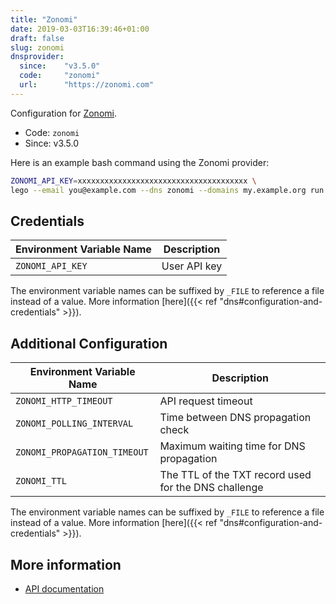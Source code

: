 ```yaml
---
title: "Zonomi"
date: 2019-03-03T16:39:46+01:00
draft: false
slug: zonomi
dnsprovider:
  since:    "v3.5.0"
  code:     "zonomi"
  url:      "https://zonomi.com"
---
```


<!-- THIS DOCUMENTATION IS AUTO-GENERATED. PLEASE DO NOT EDIT. -->
<!-- providers/dns/zonomi/zonomi.toml -->
<!-- THIS DOCUMENTATION IS AUTO-GENERATED. PLEASE DO NOT EDIT. -->


Configuration for [Zonomi](https://zonomi.com).


<!--more-->

- Code: `zonomi`
- Since: v3.5.0


Here is an example bash command using the Zonomi provider:

```bash
ZONOMI_API_KEY=xxxxxxxxxxxxxxxxxxxxxxxxxxxxxxxxxxxxxx \
lego --email you@example.com --dns zonomi --domains my.example.org run
```




## Credentials

| Environment Variable Name | Description |
|-----------------------|-------------|
| `ZONOMI_API_KEY` | User API key |

The environment variable names can be suffixed by `_FILE` to reference a file instead of a value.
More information [here]({{< ref "dns#configuration-and-credentials" >}}).


## Additional Configuration

| Environment Variable Name | Description |
|--------------------------------|-------------|
| `ZONOMI_HTTP_TIMEOUT` | API request timeout |
| `ZONOMI_POLLING_INTERVAL` | Time between DNS propagation check |
| `ZONOMI_PROPAGATION_TIMEOUT` | Maximum waiting time for DNS propagation |
| `ZONOMI_TTL` | The TTL of the TXT record used for the DNS challenge |

The environment variable names can be suffixed by `_FILE` to reference a file instead of a value.
More information [here]({{< ref "dns#configuration-and-credentials" >}}).




## More information

- [API documentation](https://zonomi.com/app/dns/dyndns.jsp)

<!-- THIS DOCUMENTATION IS AUTO-GENERATED. PLEASE DO NOT EDIT. -->
<!-- providers/dns/zonomi/zonomi.toml -->
<!-- THIS DOCUMENTATION IS AUTO-GENERATED. PLEASE DO NOT EDIT. -->
